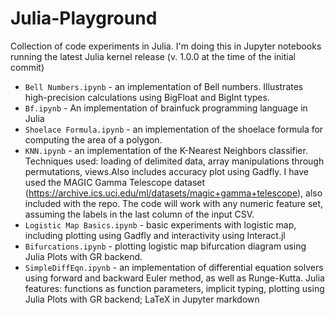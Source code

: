 # Julia-Playground
Collection of code experiments in Julia. I'm doing this in Jupyter notebooks running the latest Julia kernel release (v. 1.0.0 at the time of the initial commit)

* `Bell Numbers.ipynb` - an implementation of Bell numbers. Illustrates high-precision calculations using BigFloat and BigInt types.
* `Bf.ipynb` - An implementation of brainfuck programming language in Julia
* `Shoelace Formula.ipynb` - an implementation of the shoelace formula for computing the area of a polygon.
* `KNN.ipynb` - an implementation of the K-Nearest Neighbors classifier. Techniques used: loading of delimited data, array manipulations through permutations, views.Also includes accuracy plot using Gadfly. I have used the MAGIC Gamma Telescope dataset (https://archive.ics.uci.edu/ml/datasets/magic+gamma+telescope), also included with the repo. The code will work with any numeric feature set, assuming the labels in the last column of the input CSV.
* `Logistic Map Basics.ipynb` - basic experiments with logistic map, including plotting using Gadfly and interactivity using Interact.jl
* `Bifurcations.ipynb` - plotting logistic map bifurcation diagram using Julia Plots with GR backend.
* `SimpleDiffEqn.ipynb` - an implementation of differential equation solvers using forward and backward Euler method, as well as Runge-Kutta. Julia features: functions as function parameters, implicit typing, plotting using Julia Plots with GR backend; LaTeX in Jupyter markdown
